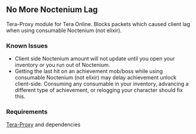 ## No More Noctenium Lag
Tera-Proxy module for Tera Online. Blocks packets which caused client lag when using consumable Noctenium (not elixir).
### Known Issues
* Client side Noctenium amount will not update until you open your inventory or you run out of Noctenium.
* Getting the last hit on an achievement mob/boss while using consumable Noctenium (not elixir) may delay achievement unlock client-side. Consuming any consumable in your inventory, advancing a different type of achievement, or relogging your character should fix this.
### Requirements
[Tera-Proxy](https://github.com/meishuu/tera-proxy) and dependencies
